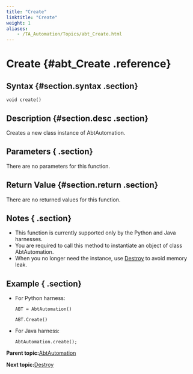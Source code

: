 ```yaml
--- 
title: "Create"
linktitle: "Create"
weight: 1
aliases: 
    - /TA_Automation/Topics/abt_Create.html
---
```

# Create {#abt_Create .reference}

## Syntax {#section.syntax .section}

`void create()`

## Description {#section.desc .section}

Creates a new class instance of AbtAutomation.

## Parameters { .section}

There are no parameters for this function.

## Return Value {#section.return .section}

There are no returned values for this function.

## Notes { .section}

-   This function is currently supported only by the Python and Java harnesses.
-   You are required to call this method to instantiate an object of class AbtAutomation.
-   When you no longer need the instance, use [Destroy](abt_Destroy.html) to avoid memory leak.

## Example { .section}

-   For Python harness:

    ```
    ABT = AbtAutomation()
    
    ABT.Create()
    ```

-   For Java harness:

    ```
    AbtAutomation.create();
    ```


**Parent topic:**[AbtAutomation](../../TA_Automation/Topics/abt_AbtAutomation.html)

**Next topic:**[Destroy](../../TA_Automation/Topics/abt_Destroy.html)

